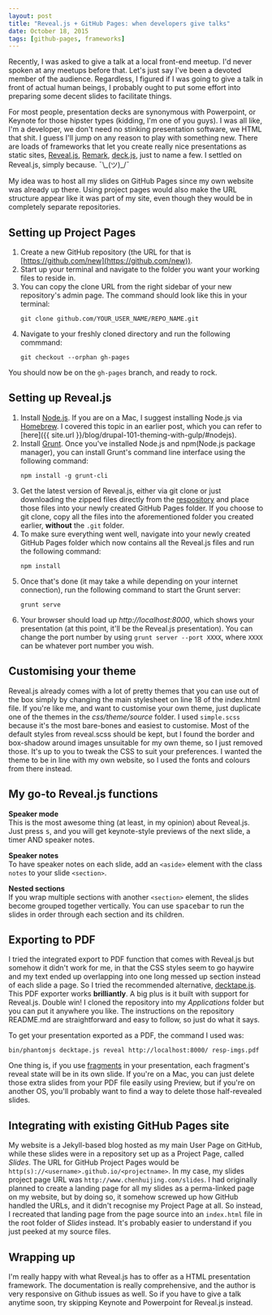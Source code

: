 ```yaml
---
layout: post
title: "Reveal.js + GitHub Pages: when developers give talks"
date: October 18, 2015
tags: [github-pages, frameworks]
---
```


Recently, I was asked to give a talk at a local front-end meetup. I'd never spoken at any meetups before that. Let's just say I've been a devoted member of the audience. Regardless, I figured if I was going to give a talk in front of actual human beings, I probably ought to put some effort into preparing some decent slides to facilitate things. 

For most people, presentation decks are synonymous with Powerpoint, or Keynote for those hipster types (kidding, I'm one of you guys). I was all like, I'm a developer, we don't need no stinking presentation software, we HTML that shit. I guess I'll jump on any reason to play with something new. There are loads of frameworks that let you create really nice presentations as static sites, [Reveal.js](http://lab.hakim.se/reveal-js/), [Remark](http://remarkjs.com/), [deck.js](http://imakewebthings.com/deck.js/), just to name a few. I settled on Reveal.js, simply because. <span class="kaomoji">¯\\\_(ツ)\_/¯</span>

My idea was to host all my slides on GitHub Pages since my own website was already up there. Using project pages would also make the URL structure appear like it was part of my site, even though they would be in completely separate repositories.

## Setting up Project Pages

1. Create a new GitHub repository (the URL for that is [https://github.com/new](https://github.com/new)).
2. Start up your terminal and navigate to the folder you want your working files to reside in.
3. You can copy the clone URL from the right sidebar of your new repository's admin page. The command should look like this in your terminal:
    <pre><code class="language-bash">git clone github.com/YOUR_USER_NAME/REPO_NAME.git</code></pre>
4. Navigate to your freshly cloned directory and run the following commmand:
    <pre><code class="language-bash">git checkout --orphan gh-pages</code></pre>

You should now be on the `gh-pages` branch, and ready to rock.

## Setting up Reveal.js

1. Install [Node.js](https://nodejs.org/en/). If you are on a Mac, I suggest installing Node.js via [Homebrew](http://brew.sh/). I covered this topic in an earlier post, which you can refer to [here]({{ site.url }}/blog/drupal-101-theming-with-gulp/#nodejs).
2. Install [Grunt](http://gruntjs.com/getting-started#installing-the-cli). Once you've installed Node.js and npm(Node.js package manager), you can install Grunt's command line interface using the following command:
    <pre><code class="language-bash">npm install -g grunt-cli</code></pre>
3. Get the latest version of Reveal.js, either via git clone or just downloading the zipped files directly from the [respository](https://github.com/hakimel/reveal.js/) and place those files into your newly created GitHub Pages folder. If you choose to git clone, copy all the files into the aforementioned folder you created earlier, **without** the `.git` folder.
4. To make sure everything went well, navigate into your newly created GitHub Pages folder which now contains all the Reveal.js files and run the following command:
    <pre><code class="language-bash">npm install</code></pre>
5. Once that's done (it may take a while depending on your internet connection), run the following command to start the Grunt server:
     <pre><code class="language-bash">grunt serve</code></pre>
6. Your browser should load up *http://localhost:8000*, which shows your presentation (at this point, it'll be the Reveal.js presentation). You can change the port number by using `grunt server --port XXXX`, where `XXXX` can be whatever port number you wish.

## Customising your theme

Reveal.js already comes with a lot of pretty themes that you can use out of the box simply by changing the main stylesheet on line 18 of the index.html file. If you're like me, and want to customise your own theme, just duplicate one of the themes in the *css/theme/source* folder. I used `simple.scss` because it's the most bare-bones and easiest to customise. Most of the default styles from reveal.scss should be kept, but I found the border and box-shadow around images unsuitable for my own theme, so I just removed those. It's up to you to tweak the CSS to suit your preferences. I wanted the theme to be in line with my own website, so I used the fonts and colours from there instead.

## My go-to Reveal.js functions

**Speaker mode**  
This is the most awesome thing (at least, in my opinion) about Reveal.js. Just press <kbd>s</kbd>, and you will get keynote-style previews of the next slide, a timer AND speaker notes.

**Speaker notes**  
To have speaker notes on each slide, add an `<aside>` element with the class `notes` to your slide `<section>`.

**Nested sections**  
If you wrap multiple sections with another `<section>` element, the slides become grouped together vertically. You can use <kbd>spacebar</kbd> to run the slides in order through each section and its children.

## Exporting to PDF

I tried the integrated export to PDF function that comes with Reveal.js but somehow it didn't work for me, in that the CSS styles seem to go haywire and my text ended up overlapping into one long messed up section instead of each slide a page. So I tried the recommended alternative, [decktape.js](https://github.com/astefanutti/decktape). This PDF exporter works **brilliantly**. A big plus is it built with support for Reveal.js. Double win! I cloned the repository into my *Applications* folder but you can put it anywhere you like. The instructions on the repository README.md are straightforward and easy to follow, so just do what it says.

<p class="no-margin">To get your presentation exported as a PDF, the command I used was:</p>
<pre><code class="language-bash">bin/phantomjs decktape.js reveal http://localhost:8000/ resp-imgs.pdf</code></pre>

One thing is, if you use [fragments](https://github.com/hakimel/reveal.js#fragments) in your presentation, each fragment's reveal state will be in its own slide. If you're on a Mac, you can just delete those extra slides from your PDF file easily using Preview, but if you're on another OS, you'll probably want to find a way to delete those half-revealed slides. 

## Integrating with existing GitHub Pages site

My website is a Jekyll-based blog hosted as my main User Page on GitHub, while these slides were in a repository set up as a Project Page, called *Slides*. The URL for GitHub Project Pages would be `http(s)://<username>.github.io/<projectname>`. In my case, my slides project page URL was `http://www.chenhuijing.com/slides`. I had originally planned to create a landing page for all my slides as a perma-linked page on my website, but by doing so, it somehow screwed up how GitHub handled the URLs, and it didn't recognise my Project Page at all. So instead, I recreated that landing page from the page source into an `index.html` file in the root folder of *Slides* instead. It's probably easier to understand if you just peeked at my source files. 

## Wrapping up

I'm really happy with what Reveal.js has to offer as a HTML presentation framework. The documentation is really comprehensive, and the author is very responsive on Github issues as well. So if you have to give a talk anytime soon, try skipping Keynote and Powerpoint for Reveal.js instead.
